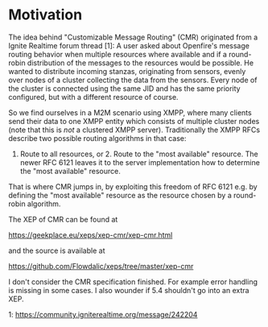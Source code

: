 Motivation
===========

The idea behind "Customizable Message Routing" (CMR) originated from a
Ignite Realtime forum thread [1]: A user asked about Openfire's
message routing behavior when multiple resources where available and
if a round-robin distribution of the messages to the resources would
be possible. He wanted to distribute incoming stanzas, originating
from sensors, evenly over nodes of a cluster collecting the data from
the sensors. Every node of the cluster is connected using the same JID
and has the same priority configured, but with a different resource of
course.

So we find ourselves in a M2M scenario using XMPP, where many clients
send their data to one XMPP entity which consists of multiple cluster
nodes (note that this is *not* a clustered XMPP server). Traditionally
the XMPP RFCs describe two possible routing algorithms in that case:
1. Route to all resources, or 2. Route to the "most available"
resource. The newer RFC 6121 leaves it to the server implementation
how to determine the "most available" resource.

That is where CMR jumps in, by exploiting this freedom of RFC 6121
e.g. by defining the "most available" resource as the resource chosen
by a round-robin algorithm.

The XEP of CMR can be found at

https://geekplace.eu/xeps/xep-cmr/xep-cmr.html

and the source is available at

https://github.com/Flowdalic/xeps/tree/master/xep-cmr

I don't consider the CMR specification finished. For example error
handling is missing in some cases. I also wounder if 5.4 shouldn't go
into an extra XEP.

1: https://community.igniterealtime.org/message/242204